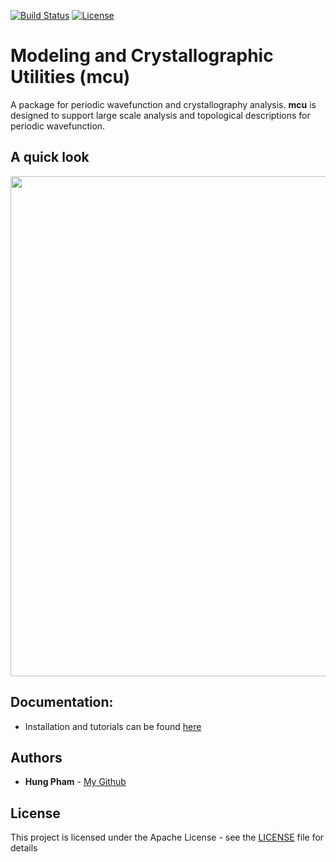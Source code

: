 [![Build Status](https://travis-ci.com/hungpham2017/mcu.svg?branch=master)](https://travis-ci.com/hungpham2017/mcu)
[![License](https://img.shields.io/badge/License-Apache%202.0-blue.svg)](https://opensource.org/licenses/Apache-2.0)
# Modeling and Crystallographic Utilities (mcu)
A package for periodic wavefunction and crystallography analysis. **mcu** is designed to support large scale analysis and topological descriptions for periodic wavefunction.

## A quick look

<img src="https://github.com/hungpham2017/mcu/blob/master/docs/image/quicklook.png" width="800" align="middle">

## Documentation:
-  Installation and tutorials can be found [here](https://hungpham2017.github.io/mcu)

## Authors
- **Hung Pham** - [My Github](https://github.com/hungpham2017)

## License
This project is licensed under the Apache License - see the [LICENSE](LICENSE) file for details